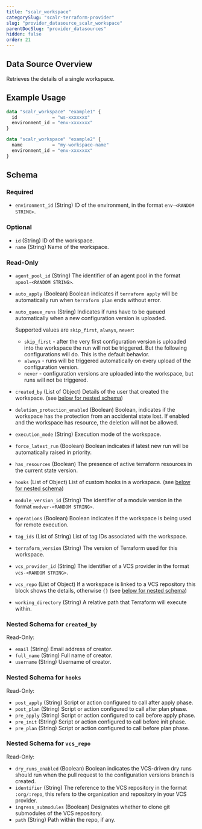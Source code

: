 ```yaml
---
title: "scalr_workspace"
categorySlug: "scalr-terraform-provider"
slug: "provider_datasource_scalr_workspace"
parentDocSlug: "provider_datasources"
hidden: false
order: 21
---
```

## Data Source Overview

Retrieves the details of a single workspace.

## Example Usage

```terraform
data "scalr_workspace" "example1" {
  id             = "ws-xxxxxxx"
  environment_id = "env-xxxxxxx"
}

data "scalr_workspace" "example2" {
  name           = "my-workspace-name"
  environment_id = "env-xxxxxxx"
}
```

<!-- Manually filling the schema here because of https://github.com/hashicorp/terraform-plugin-docs/issues/28 -->
## Schema

### Required

- `environment_id` (String) ID of the environment, in the format `env-<RANDOM STRING>`.

### Optional

- `id` (String) ID of the workspace.
- `name` (String) Name of the workspace.

### Read-Only

- `agent_pool_id` (String) The identifier of an agent pool in the format `apool-<RANDOM STRING>`.
- `auto_apply` (Boolean) Boolean indicates if `terraform apply` will be automatically run when `terraform plan` ends without error.
- `auto_queue_runs` (String) Indicates if runs have to be queued automatically when a new configuration version is uploaded.

  Supported values are `skip_first`, `always`, `never`:

  * `skip_first` - after the very first configuration version is uploaded into the workspace the run will not be triggered. But the following configurations will do. This is the default behavior.
  * `always` - runs will be triggered automatically on every upload of the configuration version.
  * `never` - configuration versions are uploaded into the workspace, but runs will not be triggered.
- `created_by` (List of Object) Details of the user that created the workspace. (see [below for nested schema](#nestedatt--created_by))
- `deletion_protection_enabled` (Boolean) Boolean, indicates if the workspace has the protection from an accidental state lost. If enabled and the workspace has resource, the deletion will not be allowed.
- `execution_mode` (String) Execution mode of the workspace.
- `force_latest_run` (Boolean) Boolean indicates if latest new run will be automatically raised in priority.
- `has_resources` (Boolean) The presence of active terraform resources in the current state version.
- `hooks` (List of Object) List of custom hooks in a workspace. (see [below for nested schema](#nestedatt--hooks))
- `module_version_id` (String) The identifier of a module version in the format `modver-<RANDOM STRING>`.
- `operations` (Boolean) Boolean indicates if the workspace is being used for remote execution.
- `tag_ids` (List of String) List of tag IDs associated with the workspace.
- `terraform_version` (String) The version of Terraform used for this workspace.
- `vcs_provider_id` (String) The identifier of a VCS provider in the format `vcs-<RANDOM STRING>`.
- `vcs_repo` (List of Object) If a workspace is linked to a VCS repository this block shows the details, otherwise `{}` (see [below for nested schema](#nestedatt--vcs_repo))
- `working_directory` (String) A relative path that Terraform will execute within.

<a id="nestedatt--created_by"></a>
### Nested Schema for `created_by`

Read-Only:

- `email` (String) Email address of creator.
- `full_name` (String) Full name of creator.
- `username` (String) Username of creator.


<a id="nestedatt--hooks"></a>
### Nested Schema for `hooks`

Read-Only:

- `post_apply` (String) Script or action configured to call after apply phase.
- `post_plan` (String) Script or action configured to call after plan phase.
- `pre_apply` (String) Script or action configured to call before apply phase.
- `pre_init` (String) Script or action configured to call before init phase.
- `pre_plan` (String) Script or action configured to call before plan phase.


<a id="nestedatt--vcs_repo"></a>
### Nested Schema for `vcs_repo`

Read-Only:

- `dry_runs_enabled` (Boolean) Boolean indicates the VCS-driven dry runs should run when the pull request to the configuration versions branch is created.
- `identifier` (String) The reference to the VCS repository in the format `:org/:repo`, this refers to the organization and repository in your VCS provider.
- `ingress_submodules` (Boolean) Designates whether to clone git submodules of the VCS repository.
- `path` (String) Path within the repo, if any.
